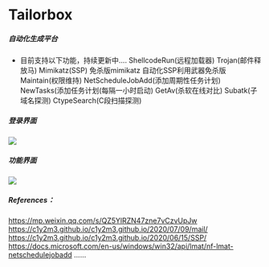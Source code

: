 # Tailorbox

##### 自动化生成平台

- 目前支持以下功能，持续更新中....
  ShellcodeRun(远程加载器)
  Trojan(邮件释放马)
  Mimikatz(SSP)
  免杀版mimikatz
  自动化SSP利用武器免杀版
  Maintain(权限维持)
  NetScheduleJobAdd(添加周期性任务计划)
  NewTasks(添加任务计划(每隔一小时启动)
  GetAv(杀软在线对比)
  Subatk(子域名探测)
  CtypeSearch(C段扫描探测)

##### 登录界面

![](https://c1y2m3.oss-cn-beijing.aliyuncs.com/_20210119145240.png)

##### 功能界面

![](https://c1y2m3.oss-cn-beijing.aliyuncs.com/_20210119145536.png)

##### References：

https://mp.weixin.qq.com/s/QZ5YlRZN47zne7vCzvUpJw
https://c1y2m3.github.io/c1y2m3.github.io/2020/07/09/mail/
https://c1y2m3.github.io/c1y2m3.github.io/2020/06/15/SSP/
https://docs.microsoft.com/en-us/windows/win32/api/lmat/nf-lmat-netschedulejobadd
......

